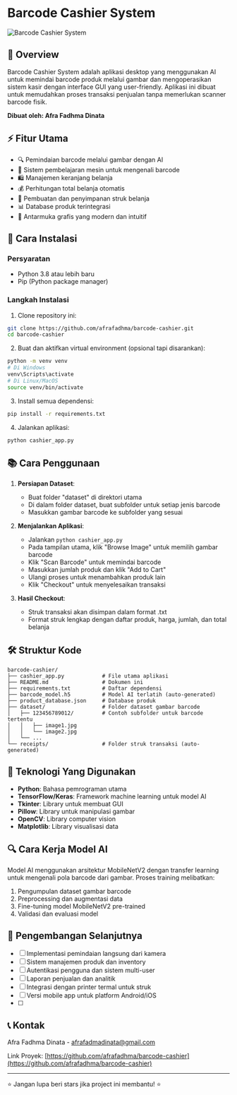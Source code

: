 # Barcode Cashier System

![Barcode Cashier System](https://github.com/afrafadhma/barcode-cashier/raw/main/app_screenshot.png)

## 🛒 Overview

Barcode Cashier System adalah aplikasi desktop yang menggunakan AI untuk memindai barcode produk melalui gambar dan mengoperasikan sistem kasir dengan interface GUI yang user-friendly. Aplikasi ini dibuat untuk memudahkan proses transaksi penjualan tanpa memerlukan scanner barcode fisik.

**Dibuat oleh: Afra Fadhma Dinata**

## ⚡ Fitur Utama

- 🔍 Pemindaian barcode melalui gambar dengan AI
- 🧠 Sistem pembelajaran mesin untuk mengenali barcode
- 🛍️ Manajemen keranjang belanja
- 💰 Perhitungan total belanja otomatis
- 🧾 Pembuatan dan penyimpanan struk belanja
- 📊 Database produk terintegrasi
- 🌈 Antarmuka grafis yang modern dan intuitif

## 🚀 Cara Instalasi

### Persyaratan

- Python 3.8 atau lebih baru
- Pip (Python package manager)

### Langkah Instalasi

1. Clone repository ini:
```bash
git clone https://github.com/afrafadhma/barcode-cashier.git
cd barcode-cashier
```

2. Buat dan aktifkan virtual environment (opsional tapi disarankan):
```bash
python -m venv venv
# Di Windows
venv\Scripts\activate
# Di Linux/MacOS
source venv/bin/activate
```

3. Install semua dependensi:
```bash
pip install -r requirements.txt
```

4. Jalankan aplikasi:
```bash
python cashier_app.py
```

## 📚 Cara Penggunaan

1. **Persiapan Dataset**:
   - Buat folder "dataset" di direktori utama
   - Di dalam folder dataset, buat subfolder untuk setiap jenis barcode
   - Masukkan gambar barcode ke subfolder yang sesuai

2. **Menjalankan Aplikasi**:
   - Jalankan `python cashier_app.py`
   - Pada tampilan utama, klik "Browse Image" untuk memilih gambar barcode
   - Klik "Scan Barcode" untuk memindai barcode
   - Masukkan jumlah produk dan klik "Add to Cart"
   - Ulangi proses untuk menambahkan produk lain
   - Klik "Checkout" untuk menyelesaikan transaksi

3. **Hasil Checkout**:
   - Struk transaksi akan disimpan dalam format .txt
   - Format struk lengkap dengan daftar produk, harga, jumlah, dan total belanja

## 🛠️ Struktur Kode

```
barcode-cashier/
├── cashier_app.py            # File utama aplikasi
├── README.md                 # Dokumen ini
├── requirements.txt          # Daftar dependensi
├── barcode_model.h5          # Model AI terlatih (auto-generated)
├── product_database.json     # Database produk
├── dataset/                  # Folder dataset gambar barcode
│   ├── 123456789012/         # Contoh subfolder untuk barcode tertentu
│   │   ├── image1.jpg
│   │   └── image2.jpg
│   └── ...
└── receipts/                 # Folder struk transaksi (auto-generated)
```

## 🧪 Teknologi Yang Digunakan

- **Python**: Bahasa pemrograman utama
- **TensorFlow/Keras**: Framework machine learning untuk model AI
- **Tkinter**: Library untuk membuat GUI
- **Pillow**: Library untuk manipulasi gambar
- **OpenCV**: Library computer vision
- **Matplotlib**: Library visualisasi data

## 🔍 Cara Kerja Model AI

Model AI menggunakan arsitektur MobileNetV2 dengan transfer learning untuk mengenali pola barcode dari gambar. Proses training melibatkan:

1. Pengumpulan dataset gambar barcode
2. Preprocessing dan augmentasi data
3. Fine-tuning model MobileNetV2 pre-trained
4. Validasi dan evaluasi model

## 🚧 Pengembangan Selanjutnya

- [ ] Implementasi pemindaian langsung dari kamera
- [ ] Sistem manajemen produk dan inventory
- [ ] Autentikasi pengguna dan sistem multi-user
- [ ] Laporan penjualan dan analitik
- [ ] Integrasi dengan printer termal untuk struk
- [ ] Versi mobile app untuk platform Android/iOS
- [ ] 

## 📞 Kontak

Afra Fadhma Dinata - [afrafadmadinata@gmail.com](mailto:afrafadmadinata@gmail.com)

Link Proyek: [https://github.com/afrafadhma/barcode-cashier](https://github.com/afrafadhma/barcode-cashier)

---

⭐ Jangan lupa beri stars jika project ini membantu! ⭐

